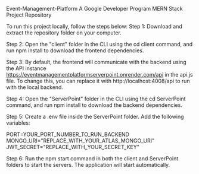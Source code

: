 Event-Management-Platform
A Google Developer Program MERN Stack Project Repository

To run this project locally, follow the steps below:
Step 1:
Download and extract the repository folder on your computer.

Step 2:
Open the "client" folder in the CLI using the cd client command, and run npm install to download the frontend dependencies.

Step 3:
By default, the frontend will communicate with the backend using the API instance https://eventmanagementplatformserverpoint.onrender.com/api in the api.js file. To change this, you can replace it with http://localhost:4008/api to run with the local backend.

Step 4:
Open the "ServerPoint" folder in the CLI using the cd ServerPoint command, and run npm install to download the backend dependencies.

Step 5:
Create a .env file inside the ServerPoint folder. Add the following variables:

PORT=YOUR_PORT_NUMBER_TO_RUN_BACKEND
MONGO_URI="REPLACE_WITH_YOUR_ATLAS_MONGO_URI"
JWT_SECRET="REPLACE_WITH_YOUR_SECRET_KEY"

Step 6:
Run the npm start command in both the client and ServerPoint folders to start the servers. The application will start automatically.
